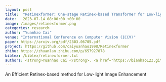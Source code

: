 ```yaml
---
layout: post
title:  "Retinexformer: One-stage Retinex-based Transformer for Low-light Image Enhancement"
date:   2023-07-14 08:00:00 +00:00
image: /images/retinexformer.png
categories: research
author: "Yuanhao Cai"
venue: "International Conference on Computer Vision (ICCV)"
paper: https://arxiv.org/pdf/2303.06705.pdf
project: https://github.com/caiyuanhao1998/Retinexformer
zhihu: https://zhuanlan.zhihu.com/p/657927878
bibtex: /bibtex/retinexformer.txt
authors: <strong>Yuanhao Cai </strong>, <a href="https://bianhao123.github.io/">Hao Bian</a>, Jing Lin, <a href="https://www.sigs.tsinghua.edu.cn/whq/">Haoqian Wang</a>, <a href="http://people.ee.ethz.ch/~timofter/">Radu Timofte</a>, <a href="https://yulunzhang.com/">Yulun Zhang</a>
---
```

An Efficient Retinex-based method for Low-light Image Enhancement

